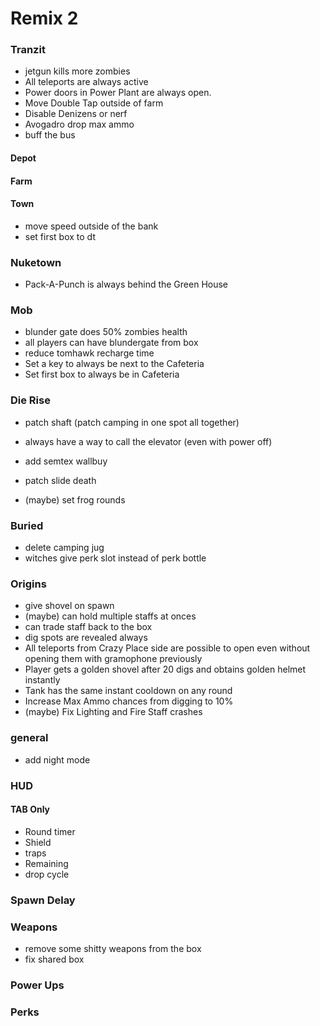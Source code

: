 # Remix 2

### Tranzit
* jetgun kills more zombies
* All teleports are always active
* Power doors in Power Plant are always open.
* Move Double Tap outside of farm
* Disable Denizens or nerf
* Avogadro drop max ammo
* buff the bus

#### Depot

#### Farm

#### Town
* move speed outside of the bank
* set first box to dt

### Nuketown
* Pack-A-Punch is always behind the Green House

### Mob
* blunder gate does 50% zombies health
* all players can have blundergate from box
* reduce tomhawk recharge time
* Set a key to always be next to the Cafeteria
* Set first box to always be in Cafeteria

### Die Rise
* patch shaft (patch camping in one spot all together)
* always have a way to call the elevator (even with power off)
* add semtex wallbuy
* patch slide death

* (maybe) set frog rounds

### Buried
* delete camping jug
* witches give perk slot instead of perk bottle

### Origins
* give shovel on spawn
* (maybe) can hold multiple staffs at onces 
* can trade staff back to the box
* dig spots are revealed always
* All teleports from Crazy Place side are possible to open even without opening them with gramophone previously
* Player gets a golden shovel after 20 digs and obtains golden helmet instantly
* Tank has the same instant cooldown on any round
* Increase Max Ammo chances from digging to 10%
* (maybe) Fix Lighting and Fire Staff crashes

 
### general
* add night mode

### HUD
#### TAB Only
* Round timer
* Shield
* traps
* Remaining
* drop cycle

### Spawn Delay

### Weapons 
* remove some shitty weapons from the box
* fix shared box

### Power Ups 

### Perks



